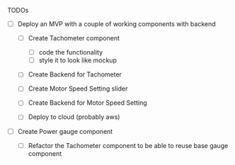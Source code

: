 TODOs
- [ ] Deploy an MVP with a couple of working components with backend 
  - [ ] Create Tachometer component
    - [ ] code the functionality
    - [ ] style it to look like mockup

  - [ ] Create Backend for Tachometer

  - [ ] Create Motor Speed Setting slider
  - [ ] Create Backend for Motor Speed Setting
  - [ ] Deploy to cloud (probably aws)


- [ ] Create Power gauge component
  - [ ] Refactor the Tachometer component to be able to reuse base gauge component



